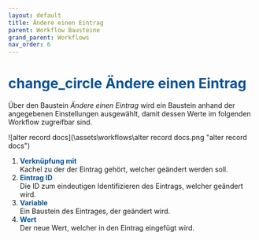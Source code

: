 ```yaml
---
layout: default
title: Ändere einen Eintrag
parent: Workflow Bausteine
grand_parent: Workflows
nav_order: 6
---
```


# <span style="color:#0b5394"><span class="material-icons">change_circle</span> **Ändere einen Eintrag**</span>

Über den Baustein *Ändere einen Eintrag* wird ein Baustein anhand der angegebenen Einstellungen ausgewählt, damit dessen Werte im folgenden Workflow zugreifbar sind.

![alter record docs](\assets\workflows\alter record docs.png "alter record docs")
1. <span style="color:#0b5394">**Verknüpfung mit**</span>  
    Kachel zu der der Eintrag gehört, welcher geändert werden soll.
2. <span style="color:#0b5394">**Eintrag ID**</span>  
    Die ID zum eindeutigen Identifizieren des Eintrags, welcher geändert wird.
3. <span style="color:#0b5394">**Variable**</span>  
    Ein Baustein des Eintrages, der geändert wird.
4. <span style="color:#0b5394">**Wert**</span>  
    Der neue Wert, welcher in den Eintrag eingefügt wird.
